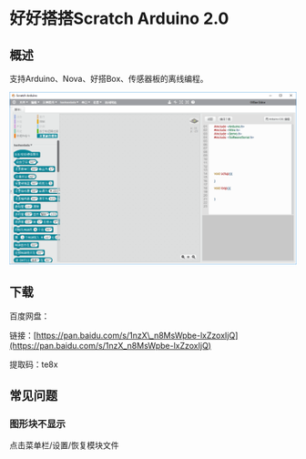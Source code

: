 # 好好搭搭Scratch Arduino 2.0

## 概述

支持Arduino、Nova、好搭Box、传感器板的离线编程。

![](../../.gitbook/assets/bu-huo.PNG)

## 下载

百度网盘：

链接：[https://pan.baidu.com/s/1nzX\_n8MsWpbe-lxZzoxIjQ](https://pan.baidu.com/s/1nzX_n8MsWpbe-lxZzoxIjQ)

提取码：te8x

## 常见问题

### 图形块不显示

点击菜单栏/设置/恢复模块文件

